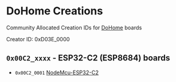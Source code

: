 # DoHome Creations

Community Allocated Creation IDs for [DoHome](https://www.amazon.com/stores/page/62E8E8B8-E95C-4EFB-B69B-2FD03A758A00) boards

Creator ID: 0xD03E_0000

## `0x00C2_xxxx` - ESP32-C2 (ESP8684) boards
*  `0x00C2_0001` [NodeMcu-ESP32-C2](https://www.amazon.com/DoHome-ESPC2-12-ESP32-C2-Development-Bluetooth/dp/B0BMV4WSS4#customerReviews)

